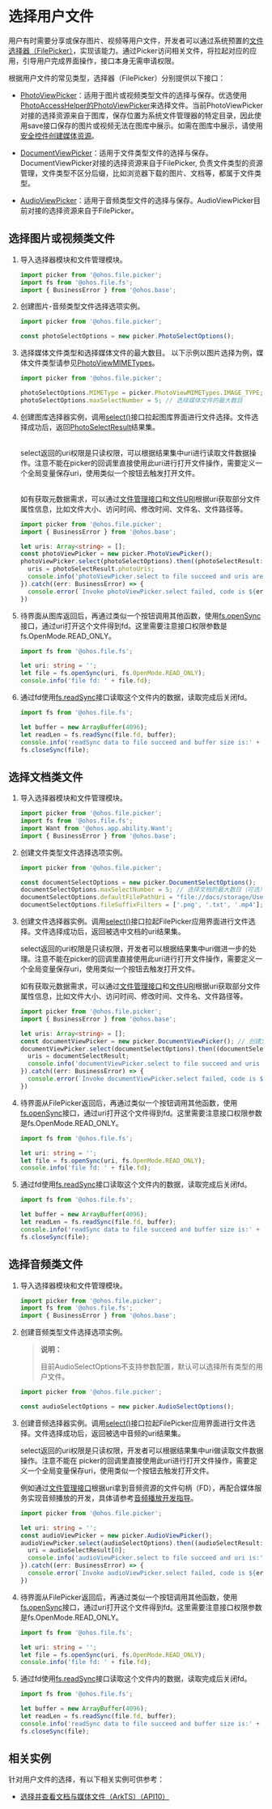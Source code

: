 # 选择用户文件

用户有时需要分享或保存图片、视频等用户文件，开发者可以通过系统预置的[文件选择器（FilePicker）](../reference/apis/js-apis-file-picker.md)，实现该能力。通过Picker访问相关文件，将拉起对应的应用，引导用户完成界面操作，接口本身无需申请权限。

根据用户文件的常见类型，选择器（FilePicker）分别提供以下接口：

- [PhotoViewPicker](../reference/apis/js-apis-file-picker.md#photoviewpicker)：适用于图片或视频类型文件的选择与保存。优选使用[PhotoAccessHelper的PhotoViewPicker](../reference/apis/js-apis-photoAccessHelper.md#photoviewpicker)来选择文件。当前PhotoViewPicker对接的选择资源来自于图库，保存位置为系统文件管理器的特定目录，因此使用save接口保存的图片或视频无法在图库中展示。如需在图库中展示，请使用[安全控件创建媒体资源](photoAccessHelper-resource-guidelines.md#使用安全控件创建媒体资源)。

- [DocumentViewPicker](../reference/apis/js-apis-file-picker.md#documentviewpicker)：适用于文件类型文件的选择与保存。DocumentViewPicker对接的选择资源来自于FilePicker, 负责文件类型的资源管理，文件类型不区分后缀，比如浏览器下载的图片、文档等，都属于文件类型。

- [AudioViewPicker](../reference/apis/js-apis-file-picker.md#audioviewpicker)：适用于音频类型文件的选择与保存。AudioViewPicker目前对接的选择资源来自于FilePicker。

## 选择图片或视频类文件

1. 导入选择器模块和文件管理模块。

   ```ts
   import picker from '@ohos.file.picker';
   import fs from '@ohos.file.fs';
   import { BusinessError } from '@ohos.base';
   ```

2. 创建图片-音频类型文件选择选项实例。

   ```ts
   import picker from '@ohos.file.picker';
   
   const photoSelectOptions = new picker.PhotoSelectOptions();
   ```

3. 选择媒体文件类型和选择媒体文件的最大数目。
   以下示例以图片选择为例，媒体文件类型请参见[PhotoViewMIMETypes](../reference/apis/js-apis-file-picker.md#photoviewmimetypes)。

   ```ts
   import picker from '@ohos.file.picker';
   
   photoSelectOptions.MIMEType = picker.PhotoViewMIMETypes.IMAGE_TYPE; // 过滤选择媒体文件类型为IMAGE
   photoSelectOptions.maxSelectNumber = 5; // 选择媒体文件的最大数目
   ```

4. 创建图库选择器实例，调用[select()](../reference/apis/js-apis-file-picker.md#select)接口拉起图库界面进行文件选择。文件选择成功后，返回[PhotoSelectResult](../reference/apis/js-apis-file-picker.md#photoselectresult)结果集。

   </br>select返回的uri权限是只读权限，可以根据结果集中uri进行读取文件数据操作。注意不能在picker的回调里直接使用此uri进行打开文件操作，需要定义一个全局变量保存uri，使用类似一个按钮去触发打开文件。

   </br>如有获取元数据需求，可以通过[文件管理接口](../reference/apis/js-apis-file-fs.md)和[文件URI](../reference/apis/js-apis-file-fileuri.md)根据uri获取部分文件属性信息，比如文件大小、访问时间、修改时间、文件名、文件路径等。

   ```ts
   import picker from '@ohos.file.picker';
   import { BusinessError } from '@ohos.base';
   
   let uris: Array<string> = [];
   const photoViewPicker = new picker.PhotoViewPicker();
   photoViewPicker.select(photoSelectOptions).then((photoSelectResult: picker.PhotoSelectResult) => {
     uris = photoSelectResult.photoUris;
     console.info('photoViewPicker.select to file succeed and uris are:' + uris);
   }).catch((err: BusinessError) => {
     console.error(`Invoke photoViewPicker.select failed, code is ${err.code}, message is ${err.message}`);
   })
   ```

5. 待界面从图库返回后，再通过类似一个按钮调用其他函数，使用[fs.openSync](../reference/apis/js-apis-file-fs.md#fsopensync)接口，通过uri打开这个文件得到fd。这里需要注意接口权限参数是fs.OpenMode.READ_ONLY。

   ```ts
   import fs from '@ohos.file.fs';
   
   let uri: string = '';
   let file = fs.openSync(uri, fs.OpenMode.READ_ONLY);
   console.info('file fd: ' + file.fd);
   ```

6. 通过fd使用[fs.readSync](../reference/apis/js-apis-file-fs.md#readsync)接口读取这个文件内的数据，读取完成后关闭fd。

   ```ts
   import fs from '@ohos.file.fs';
   
   let buffer = new ArrayBuffer(4096);
   let readLen = fs.readSync(file.fd, buffer);
   console.info('readSync data to file succeed and buffer size is:' + readLen);
   fs.closeSync(file);
   ```

## 选择文档类文件

1. 导入选择器模块和文件管理模块。

   ```ts
   import picker from '@ohos.file.picker';
   import fs from '@ohos.file.fs';
   import Want from '@ohos.app.ability.Want';
   import { BusinessError } from '@ohos.base';
   ```

2. 创建文件类型文件选择选项实例。

   ```ts
   import picker from '@ohos.file.picker';
   
   const documentSelectOptions = new picker.DocumentSelectOptions(); 
   documentSelectOptions.maxSelectNumber = 5; // 选择文档的最大数目（可选）
   documentSelectOptions.defaultFilePathUri = "file://docs/storage/Users/currentUser/test"; // 指定选择的文件或者目录路径（可选）
   documentSelectOptions.fileSuffixFilters = ['.png', '.txt', '.mp4']; // 选择文件的后缀类型，若选择项存在多个后缀名，则每一个后缀名之间用英文逗号进行分隔（可选）
   ```

3. 创建文件选择器实例。调用[select()](../reference/apis/js-apis-file-picker.md#select-3)接口拉起FilePicker应用界面进行文件选择。文件选择成功后，返回被选中文档的uri结果集。

   select返回的uri权限是只读权限，开发者可以根据结果集中uri做进一步的处理。注意不能在picker的回调里直接使用此uri进行打开文件操作，需要定义一个全局变量保存uri，使用类似一个按钮去触发打开文件。

   如有获取元数据需求，可以通过[文件管理接口](../reference/apis/js-apis-file-fs.md)和[文件URI](../reference/apis/js-apis-file-fileuri.md)根据uri获取部分文件属性信息，比如文件大小、访问时间、修改时间、文件名、文件路径等。

   ```ts
   import picker from '@ohos.file.picker';
   import { BusinessError } from '@ohos.base';
   
   let uris: Array<string> = [];
   const documentViewPicker = new picker.DocumentViewPicker(); // 创建文件选择器实例
   documentViewPicker.select(documentSelectOptions).then((documentSelectResult: Array<string>) => {
     uris = documentSelectResult;
     console.info('documentViewPicker.select to file succeed and uris are:' + uris);
   }).catch((err: BusinessError) => {
     console.error(`Invoke documentViewPicker.select failed, code is ${err.code}, message is ${err.message}`);
   })
   ```

4. 待界面从FilePicker返回后，再通过类似一个按钮调用其他函数，使用[fs.openSync](../reference/apis/js-apis-file-fs.md#fsopensync)接口，通过uri打开这个文件得到fd。这里需要注意接口权限参数是fs.OpenMode.READ_ONLY。

   ```ts
   import fs from '@ohos.file.fs';
   
   let uri: string = '';
   let file = fs.openSync(uri, fs.OpenMode.READ_ONLY);
   console.info('file fd: ' + file.fd);
   ```

5. 通过fd使用[fs.readSync](../reference/apis/js-apis-file-fs.md#readsync)接口读取这个文件内的数据，读取完成后关闭fd。

   ```ts
   import fs from '@ohos.file.fs';
   
   let buffer = new ArrayBuffer(4096);
   let readLen = fs.readSync(file.fd, buffer);
   console.info('readSync data to file succeed and buffer size is:' + readLen);
   fs.closeSync(file);
   ```

## 选择音频类文件

1. 导入选择器模块和文件管理模块。

   ```ts
   import picker from '@ohos.file.picker';
   import fs from '@ohos.file.fs';
   import { BusinessError } from '@ohos.base';
   ```

2. 创建音频类型文件选择选项实例。

   > **说明：**
   >
   > 目前AudioSelectOptions不支持参数配置，默认可以选择所有类型的用户文件。

   ```ts
   import picker from '@ohos.file.picker';
   
   const audioSelectOptions = new picker.AudioSelectOptions();
   ```

3. 创建音频选择器实例。调用[select()](../reference/apis/js-apis-file-picker.md#select-6)接口拉起FilePicker应用界面进行文件选择。文件选择成功后，返回被选中音频的uri结果集。

   select返回的uri权限是只读权限，开发者可以根据结果集中uri做读取文件数据操作。注意不能在  picker的回调里直接使用此uri进行打开文件操作，需要定义一个全局变量保存uri，使用类似一个按钮去触发打开文件。

   例如通过[文件管理接口](../reference/apis/js-apis-file-fs.md)根据uri拿到音频资源的文件句柄（FD），再配合媒体服务实现音频播放的开发，具体请参考[音频播放开发指导](../media/audio-playback-overview.md)。

   ```ts
   import picker from '@ohos.file.picker';
   
   let uri: string = '';
   const audioViewPicker = new picker.AudioViewPicker();
   audioViewPicker.select(audioSelectOptions).then((audioSelectResult: Array<string>) => {
     uri = audioSelectResult[0];
     console.info('audioViewPicker.select to file succeed and uri is:' + uri);
   }).catch((err: BusinessError) => {
     console.error(`Invoke audioViewPicker.select failed, code is ${err.code}, message is ${err.message}`);
   })
   ```

4. 待界面从FilePicker返回后，再通过类似一个按钮调用其他函数，使用[fs.openSync](../reference/apis/js-apis-file-fs.md#fsopensync)接口，通过uri打开这个文件得到fd。这里需要注意接口权限参数是fs.OpenMode.READ_ONLY。

   ```ts
   import fs from '@ohos.file.fs';
   
   let uri: string = '';
   let file = fs.openSync(uri, fs.OpenMode.READ_ONLY);
   console.info('file fd: ' + file.fd);
   ```

5. 通过fd使用[fs.readSync](../reference/apis/js-apis-file-fs.md#readsync)接口读取这个文件内的数据，读取完成后关闭fd。

   ```ts
   import fs from '@ohos.file.fs';
   
   let buffer = new ArrayBuffer(4096);
   let readLen = fs.readSync(file.fd, buffer);
   console.info('readSync data to file succeed and buffer size is:' + readLen);
   fs.closeSync(file);
   ```

## 相关实例

针对用户文件的选择，有以下相关实例可供参考：

- [选择并查看文档与媒体文件（ArkTS）（API10）](https://gitee.com/openharmony/applications_app_samples/tree/master/code/BasicFeature/FileManagement/FileShare/Picker)
